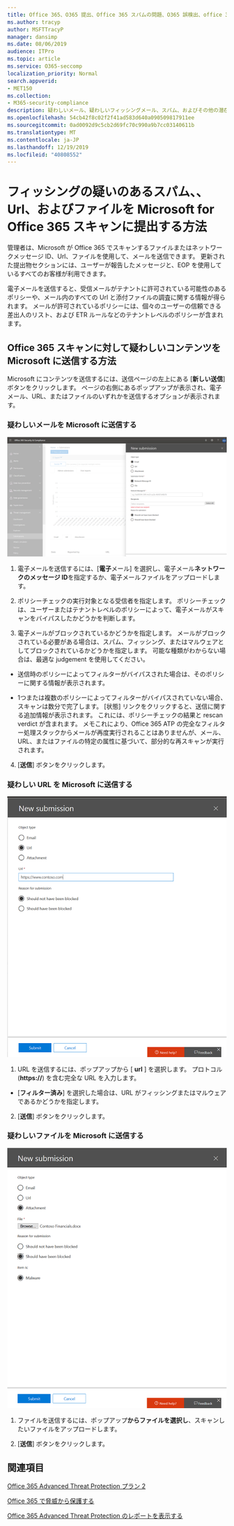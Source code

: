 ```yaml
---
title: Office 365、O365 提出、Office 365 スパムの問題、O365 誤検出、office 365 での送信フィッシング、office 365 での電子メールの送信、メールの送信、メールをスキャン、フィッシングに関する Microsoft scan を使用している、microsoft scan for スパム、送信電子メール、電子メールの送信、dodgy メール、誤ったアクターメール、疑わしい、信頼できないメール、レポートフィッシング電子メール、microsoft への電子メールの報告、詐欺メールを microsoft に報告する、microsoft への電子メールの報告、microsoft への電子メールの報告、スパム受信トレイ内のメール office 365、電子メール office のウイルス365
ms.author: tracyp
author: MSFTTracyP
manager: dansimp
ms.date: 08/06/2019
audience: ITPro
ms.topic: article
ms.service: O365-seccomp
localization_priority: Normal
search.appverid:
- MET150
ms.collection:
- M365-security-compliance
description: 疑わしいメール、疑わしいフィッシングメール、スパム、およびその他の潜在的に有害なメッセージ、Url、およびその他の潜在的な問題のあるメールを、Office 365 テナントから Microsoft にスキャンするために提出する方法について説明します。
ms.openlocfilehash: 54cb42f8c02f2f41ad583d640a090509817911ee
ms.sourcegitcommit: 0ad0092d9c5cb2d69fc70c990a9b7cc03140611b
ms.translationtype: MT
ms.contentlocale: ja-JP
ms.lasthandoff: 12/19/2019
ms.locfileid: "40808552"
---
```

# <a name="how-to-submit-suspected-spam-phish-urls-and-files-to-microsoft-for-office-365-scanning"></a>フィッシングの疑いのあるスパム、、Url、およびファイルを Microsoft for Office 365 スキャンに提出する方法

管理者は、Microsoft が Office 365 でスキャンするファイルまたはネットワークメッセージ ID、Url、ファイルを使用して、メールを送信できます。 更新された提出物セクションには、ユーザーが報告したメッセージと、EOP を使用しているすべてのお客様が利用できます。

電子メールを送信すると、受信メールがテナントに許可されている可能性のあるポリシーや、メール内のすべての Url と添付ファイルの調査に関する情報が得られます。 メールが許可されているポリシーには、個々のユーザーの信頼できる差出人のリスト、および ETR ルールなどのテナントレベルのポリシーが含まれます。 

## <a name="how-to-direct-suspicious-content-to-microsoft-for-office-365-scanning"></a>Office 365 スキャンに対して疑わしいコンテンツを Microsoft に送信する方法

Microsoft にコンテンツを送信するには、送信ページの左上にある [**新しい送信**] ボタンをクリックします。 ページの右側にあるポップアップが表示され、電子メール、URL、またはファイルのいずれかを送信するオプションが表示されます。 

### <a name="submit-a-questionable-email-to-microsoft"></a>疑わしいメールを Microsoft に送信する
![電子メール送信の例](../media/submission-flyout-email.PNG)
1. 電子メールを送信するには、[**電子**メール] を選択し、電子メール**ネットワークのメッセージ ID**を指定するか、電子メールファイルをアップロードします。 

2. ポリシーチェックの実行対象となる受信者を指定します。 ポリシーチェックは、ユーザーまたはテナントレベルのポリシーによって、電子メールがスキャンをバイパスしたかどうかを判断します。 

3. 電子メールがブロックされているかどうかを指定します。 メールがブロックされている必要がある場合は、スパム、フィッシング、またはマルウェアとしてブロックされているかどうかを指定します。 可能な種類がわからない場合は、最適な judgement を使用してください。  

* 送信時のポリシーによってフィルターがバイパスされた場合は、そのポリシーに関する情報が表示されます。

* 1つまたは複数のポリシーによってフィルターがバイパスされていない場合、スキャンは数分で完了します。 [状態] リンクをクリックすると、送信に関する追加情報が表示されます。 これには、ポリシーチェックの結果と rescan verdict が含まれます。 メモこれにより、Office 365 ATP の完全なフィルター処理スタックからメールが再度実行されることはありませんが、メール、URL、またはファイルの特定の属性に基づいて、部分的な再スキャンが実行されます。 

4. [**送信**] ボタンをクリックします。

### <a name="send-a-suspect-url-to-microsoft"></a>疑わしい URL を Microsoft に送信する
![電子メール送信の例](../media/submission-url-flyout.png)
1. URL を送信するには、ポップアップから [ **url** ] を選択します。 プロトコル (**https://**) を含む完全な URL を入力します。 

* [**フィルター済み**] を選択した場合は、URL がフィッシングまたはマルウェアであるかどうかを指定します。

2. [**送信**] ボタンをクリックします。 


### <a name="submit-a-suspected-file-to-microsoft"></a>疑わしいファイルを Microsoft に送信する
![電子メール送信の例](../media/submission-file-flyout.PNG)
1. ファイルを送信するには、ポップアップ**からファイルを選択し**、スキャンしたいファイルをアップロードします。 

2. [**送信**] ボタンをクリックします。


## <a name="related-topics"></a>関連項目

[Office 365 Advanced Threat Protection プラン 2](office-365-ti.md)
  
[Office 365 で脅威から保護する](protect-against-threats.md)
  
[Office 365 Advanced Threat Protection のレポートを表示する](view-reports-for-atp.md)
  


